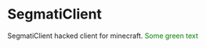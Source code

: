 # SegmatiClient
SegmatiClient hacked client for minecraft.
<span style="color: green"> Some green text </span>
